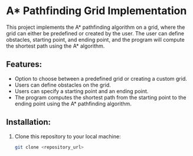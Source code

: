 # A* Pathfinding Grid Implementation

This project implements the A* pathfinding algorithm on a grid, where the grid can either be predefined or created by the user. The user can define obstacles, starting point, and ending point, and the program will compute the shortest path using the A* algorithm.

## Features:
- Option to choose between a predefined grid or creating a custom grid.
- Users can define obstacles on the grid.
- Users can specify a starting point and an ending point.
- The program computes the shortest path from the starting point to the ending point using the A* pathfinding algorithm.

## Installation:
1. Clone this repository to your local machine:
   ```bash
   git clone <repository_url>

